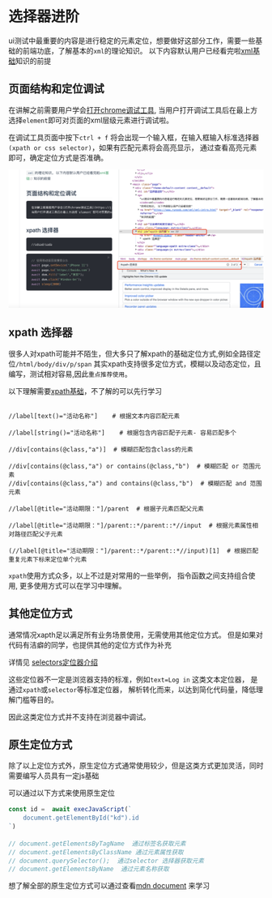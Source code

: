 # 选择器进阶

ui测试中最重要的内容是进行稳定的元素定位，想要做好这部分工作，需要一些基础的前端功底，了解基本的`xml`的理论知识。
以下内容默认用户已经看完啦[xml基础](https://www.runoob.com/xml/xml-intro.html)知识的前提


## 页面结构和定位调试
在讲解之前需要用户学会[打开chrome调试工具](https://jingyan.baidu.com/article/ab69b270835e026da6189f31.html),
当用户打开调试工具后在最上方选择`element`即可对页面的xml层级元素进行调试啦。

在调试工具页面中按下`ctrl + f` 将会出现一个输入框，在输入框输入标准选择器`(xpath or css selector)`，如果有匹配元素将会高亮显示，
通过查看高亮元素即可，确定定位方式是否准确。

<p style="text-align: center;">
  <img src="../img/find_element.png"/>
</p>



## xpath 选择器

很多人对xpath可能并不陌生，但大多只了解xpath的基础定位方式,例如全路径定位`/html/body/div/p/span`
其实xpath支持很多定位方式，模糊以及动态定位，且编写，测试相对容易,因此`重点推荐使用`。

以下理解需要[xpath基础](https://www.runoob.com/xpath/xpath-syntax.html)，不了解的可以先行学习

``` shell

//label[text()="活动名称"]    # 根据文本内容匹配元素

//label[string()="活动名称"]    # 根据包含内容匹配子元素- 容易匹配多个

//div[contains(@class,"a")]  # 模糊匹配包含class的元素

//div[contains(@class,"a") or contains(@class,"b")  # 模糊匹配 or 范围元素
//div[contains(@class,"a") and contains(@class,"b")  # 模糊匹配 and 范围元素

//label[@title="活动期限："]/parent  # 根据子元素匹配父元素

//label[@title="活动期限："]/parent::*/parent::*//input  # 根据元素属性相对路径匹配父子元素

(//label[@title="活动期限："]/parent::*/parent::*//input)[1]  # 根据匹配重复元素下标来定位单个元素

```

`xpath`使用方式众多，以上不过是对常用的一些举例， 指令函数之间支持组合使用, 更多使用方式可以在学习中理解。


## 其他定位方式

通常情况xapth足以满足所有业务场景使用，无需使用其他定位方式。
但是如果对代码有洁癖的同学，也提供其他的定位方式作为补充

详情见 [selectors定位器介绍](https://playwright.dev/docs/selectors)

这些定位器不一定是浏览器支持的标准，例如`text=Log in` 这类文本定位器，
是通过`xpath`或`selector`等标准定位器，
解析转化而来，以达到简化代码量，降低理解门槛等目的。 

因此这类定位方式并不支持在浏览器中调试。


## 原生定位方式

除了以上定位方式外，原生定位方式通常使用较少，但是这类方式更加灵活，同时需要编写人员具有一定js基础

可以通过以下方式来使用原生定位
```js
const id =  await execJavaScript(`
    document.getElementById("kd").id
`)

// document.getElementsByTagName  通过标签名获取元素
// document.getElementsByClassName 通过元素属性获取
// document.querySelector();  通过selector 选择器获取元素
// document.getElementsByName  通过元素名称获取
```

想了解全部的原生定位方式可以通过查看[mdn document](https://developer.mozilla.org/zh-CN/docs/Web/API/Document#getElementsByClassName) 来学习